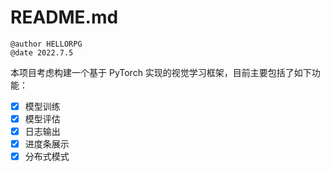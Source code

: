 # README.md

```wiki
@author HELLORPG
@date 2022.7.5
```

本项目考虑构建一个基于 PyTorch 实现的视觉学习框架，目前主要包括了如下功能：
- [x] 模型训练
- [x] 模型评估
- [x] 日志输出
- [x] 进度条展示
- [x] 分布式模式
